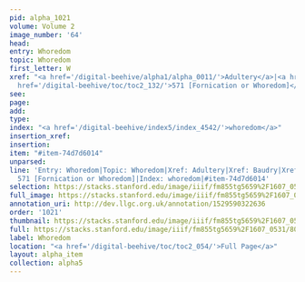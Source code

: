 ```yaml
---
pid: alpha_1021
volume: Volume 2
image_number: '64'
head: 
entry: Whoredom
topic: Whoredom
first_letter: W
xref: "<a href='/digital-beehive/alpha1/alpha_0011/'>Adultery</a>|<a href='/digital-beehive/alpha1/alpha_0065/'>Baudry</a>|Stews|<a
  href='/digital-beehive/toc/toc2_132/'>571 [Fornication or Whoredom]</a>"
see: 
page: 
add: 
type: 
index: "<a href='/digital-beehive/index5/index_4542/'>whoredom</a>"
insertion_xref: 
insertion: 
item: "#item-74d7d6014"
unparsed: 
line: 'Entry: Whoredom|Topic: Whoredom|Xref: Adultery|Xref: Baudry|Xref: Stews|Xref:
  571 [Fornication or Whoredom]|Index: whoredom|#item-74d7d6014'
selection: https://stacks.stanford.edu/image/iiif/fm855tg5659%2F1607_0531/801,3046,2953,537/full/0/default.jpg
full_image: https://stacks.stanford.edu/image/iiif/fm855tg5659%2F1607_0531/full/full/0/default.jpg
annotation_uri: http://dev.llgc.org.uk/annotation/1529590322636
order: '1021'
thumbnail: https://stacks.stanford.edu/image/iiif/fm855tg5659%2F1607_0531/801,3046,600,180/250,/0/default.jpg
full: https://stacks.stanford.edu/image/iiif/fm855tg5659%2F1607_0531/801,3046,2953,537/full/0/default.jpg
label: Whoredom
location: "<a href='/digital-beehive/toc/toc2_054/'>Full Page</a>"
layout: alpha_item
collection: alpha5
---
```

